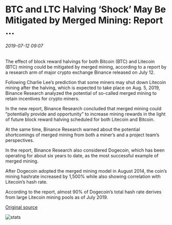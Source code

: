 # BTC and LTC Halving ‘Shock’ May Be Mitigated by Merged Mining: Report ...

###### 2019-07-12 09:07

The effect of block reward halvings for both Bitcoin (BTC) and Litecoin (BTC) mining could be mitigated by merged mining, according to a report by a research arm of major crypto exchange Binance released on July 12.

Following Charlie Lee’s prediction that some miners may shut down Litecoin mining after the halving, which is expected to take place on Aug. 5, 2019, Binance Research analyzed the potential of so-called merged mining to retain incentives for crypto miners.

In the new report, Binance Research concluded that merged mining could “potentially provide and opportunity” to increase mining rewards in the light of future block reward halving scheduled for both Litecoin and Bitcoin.

At the same time, Binance Research warned about the potential shortcomings of merged mining from both a miner’s and a project team’s perspectives.

In the report, Binance Research also considered Dogecoin, which has been operating for about six years to date, as the most successful example of merged mining.

After Dogecoin adopted the merged mining model in August 2014, the coin’s mining hashrate increased by 1,500% while also showing correlation with Litecoin’s hash rate.

According to the report, almost 90% of Dogecoin’s total hash rate derives from large Litecoin mining pools as of July 2019.

[Original source](https://cointelegraph.com/news/btc-and-ltc-halving-shock-may-be-mitigated-by-merged-mining-report)

![stats](https://c.statcounter.com/11760860/0/a89fa40b/1/ "stats")